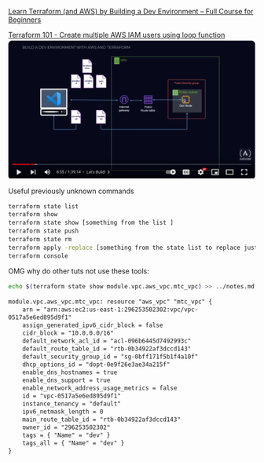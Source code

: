 [Learn Terraform (and AWS) by Building a Dev Environment – Full Course for Beginners](https://www.youtube.com/watch?v=iRaai1IBlB0)

[Terraform 101 - Create multiple AWS IAM users using loop function](https://www.youtube.com/watch?v=-OsqKBTNedc)
![Alt text](./images/arch.png)


Useful previously unknown commands
```bash
terraform state list
terraform show
terraform state show [something from the list ]
terraform state push
terraform state rm
terraform apply -replace [something from the state list to replace just one item]
terraform console   
```

OMG why do other tuts not use these tools:
```bash
echo $(terraform state show module.vpc.aws_vpc.mtc_vpc) >> ../notes.md 
```
```
module.vpc.aws_vpc.mtc_vpc: resource "aws_vpc" "mtc_vpc" { 
    arn = "arn:aws:ec2:us-east-1:296253502302:vpc/vpc-0517a5e6ed895d9f1" 
    assign_generated_ipv6_cidr_block = false 
    cidr_block = "10.0.0.0/16" 
    default_network_acl_id = "acl-096b6445d7492993c" 
    default_route_table_id = "rtb-0b34922af3dccd143" 
    default_security_group_id = "sg-0bff171f5b1f4a10f" 
    dhcp_options_id = "dopt-0e9f26e3ae34a215f" 
    enable_dns_hostnames = true 
    enable_dns_support = true 
    enable_network_address_usage_metrics = false 
    id = "vpc-0517a5e6ed895d9f1" 
    instance_tenancy = "default" 
    ipv6_netmask_length = 0 
    main_route_table_id = "rtb-0b34922af3dccd143" 
    owner_id = "296253502302" 
    tags = { "Name" = "dev" } 
    tags_all = { "Name" = "dev" } 
}
```

